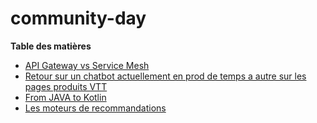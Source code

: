 # community-day

**Table des matières**

 - [API Gateway vs Service Mesh](api.md)
 - [Retour sur un chatbot actuellement en prod de temps a autre sur les pages produits VTT](chatbot.md)
 - [From JAVA to Kotlin](kotlin.md)
 - [Les moteurs de recommandations](machine-learning.md)
